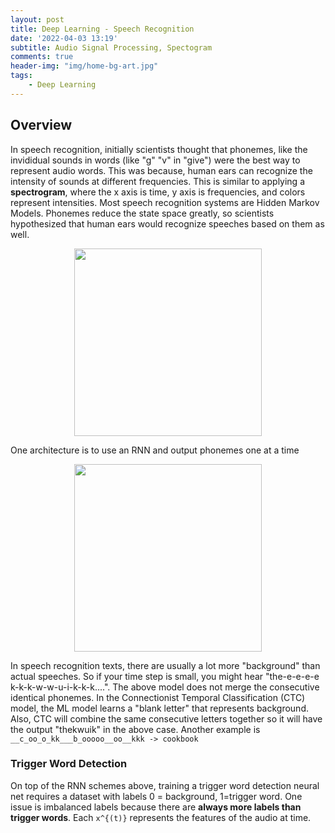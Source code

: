 ```yaml
---
layout: post
title: Deep Learning - Speech Recognition
date: '2022-04-03 13:19'
subtitle: Audio Signal Processing, Spectogram
comments: true
header-img: "img/home-bg-art.jpg"
tags:
    - Deep Learning
---
```


## Overview

In speech recognition, initially scientists thought that phonemes, like the invididual sounds in words (like "g" "v" in "give") were the best way to represent audio words. This was because, human ears can recognize the intensity of sounds at different frequencies. This is similar to applying a **spectrogram**, where the x axis is time, y axis is frequencies, and colors represent intensities. Most speech recognition systems are Hidden Markov Models. Phonemes reduce the state space greatly, so scientists hypothesized that human ears would recognize speeches based on them as well.

<div style="text-align: center;">
    <p align="center">
       <figure>
            <img src="https://github.com/user-attachments/assets/f5a15e25-1c2e-4026-b39c-41ba22fd4cf9" height="300" alt=""/>
       </figure>
    </p>
</div>

One architecture is to use an RNN and output phonemes one at a time
<div style="text-align: center;">
    <p align="center">
       <figure>
            <img src="https://github.com/user-attachments/assets/10eb56e8-6b7b-4561-98e7-ac2c35ee3d4a" height="300" alt=""/>
       </figure>
    </p>
</div>

In speech recognition texts, there are usually a lot more "background" than actual speeches. So if your time step is small, you might hear "the-e-e-e-e k-k-k-w-w-u-i-k-k-k....". The above model does not merge the consecutive identical phonemes. In the Connectionist Temporal Classification (CTC) model, the ML model learns a "blank letter" that represents background. Also, CTC will combine the same consecutive letters together so it will have the output "thekwuik" in the above case. Another example is `__c_oo_o_kk___b_ooooo__oo__kkk -> cookbook`

### Trigger Word Detection

On top of the RNN schemes above, training a trigger word detection neural net requires a dataset with labels 0 = background, 1=trigger word. One issue is imbalanced labels because there are **always more labels than trigger words**. Each `x^{(t)}` represents the features of the audio at time.
